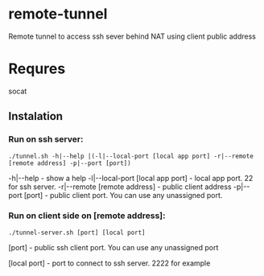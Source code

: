 # remote-tunnel
Remote tunnel to access ssh sever behind NAT using client public address

# Requres
socat

## Instalation
### Run on ssh server:
```
./tunnel.sh -h|--help |(-l|--local-port [local app port] -r|--remote [remote address] -p|--port [port])
```
-h|--help - show a help
-l|--local-port [local app port] - local app port. 22 for ssh server.
-r|--remote [remote address] - public client address
-p|--port [port] - public client port. You can use any unassigned port.



### Run on client side on [remote address]:
```
./tunnel-server.sh [port] [local port]
```
[port] - public ssh client port. You can use any unassigned port

[local port] - port to connect to ssh server. 2222 for example

